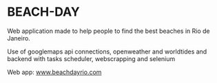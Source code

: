 # BEACH-DAY

Web application made to help people to find the best beaches in Rio de Janeiro.

Use of googlemaps api connections, openweather and worldtides and backend with tasks scheduler, webscrapping and selenium

Web app: www.beachdayrio.com
